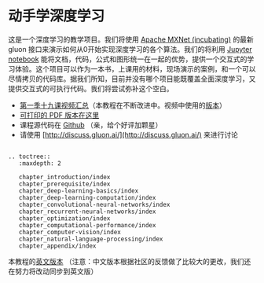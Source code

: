 # 动手学深度学习

这是一个深度学习的教学项目。我们将使用 [Apache MXNet (incubating)](https://github.com/apache/incubator-mxnet) 的最新 gluon 接口来演示如何从0开始实现深度学习的各个算法。我们的将利用 [Jupyter notebook](http://jupyter.org/) 能将文档，代码，公式和图形统一在一起的优势，提供一个交互式的学习体验。这个项目可以作为一本书，上课用的材料，现场演示的案例，和一个可以尽情拷贝的代码库。据我们所知，目前并没有哪个项目能既覆盖全面深度学习，又提供交互式的可执行代码。我们将尝试弥补这个空白。

- [第一季十九课视频汇总](https://discuss.gluon.ai/t/topic/753)（本教程在不断改进中。视频中使用的[版本](https://github.com/mli/gluon-tutorials-zh/archive/v0.61.zip)）
- [可打印的 PDF 版本在这里](./gluon_tutorials_zh.pdf)
- 课程源代码在 [Github](https://github.com/mli/gluon-tutorials-zh) （亲，给个好评加颗星）
- 请使用 [http://discuss.gluon.ai/](http://discuss.gluon.ai/) 来进行讨论

```eval_rst

.. toctree::
   :maxdepth: 2

   chapter_introduction/index
   chapter_prerequisite/index
   chapter_deep-learning-basics/index
   chapter_deep-learning-computation/index
   chapter_convolutional-neural-networks/index
   chapter_recurrent-neural-networks/index
   chapter_optimization/index
   chapter_computational-performance/index
   chapter_computer-vision/index
   chapter_natural-language-processing/index
   chapter_appendix/index
```

本教程的[英文版本](http://gluon.mxnet.io/) （注意：中文版本根据社区的反馈做了比较大的更改，我们还在努力将改动同步到英文版）
